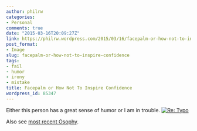 ```yaml
---
author: philrw
categories:
- Personal
comments: true
date: "2015-03-16T20:09:27Z"
link: https://philrw.wordpress.com/2015/03/16/facepalm-or-how-not-to-inspire-confidence/
post_format:
- Image
slug: facepalm-or-how-not-to-inspire-confidence
tags:
- fail
- humor
- irony
- mistake
title: Facepalm or How Not To Inspire Confidence
wordpress_id: 85347
---
```


Either this person has a great sense of humor or I am in trouble.
[![Re: Typo](/images/screenshot-2015-03-16-14-01-56.png)](/images/screenshot-2015-03-16-14-01-56.png)

Also see [most recent Osophy](/2015/03/12/osophy-on-names-common-misspellings-of/).



